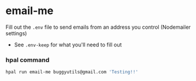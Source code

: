 # email-me

Fill out the `.env` file to send emails from an address you control (Nodemailer settings)
- See `.env-keep` for what you'll need to fill out

### hpal command

```sh
hpal run email-me buggyutils@gmail.com 'Testing!!'
```
